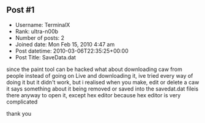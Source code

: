 ## Post #1
- Username: TerminalX
- Rank: ultra-n00b
- Number of posts: 2
- Joined date: Mon Feb 15, 2010 4:47 am
- Post datetime: 2010-03-06T22:35:25+00:00
- Post Title: SaveData.dat

since the paint tool can be hacked what about downloading caw from people instead of going on Live and downloading it, ive tried every way of doing it but it didn't work, but i realised when you make, edit or delete a caw it says something about it being removed or saved into the savedat.dat fileis there anyway to open it, except hex editor because hex editor is very complicated

thank you
